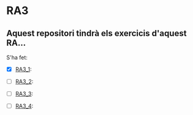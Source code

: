 # RA3

## Aquest repositori tindrà els exercicis d'aquest RA...

S'ha fet:

 - [x] [RA3_1](./RA3/RA3_1/):
 - [ ] [RA3_2](./RA3/RA3_2/):
 - [ ] [RA3_3](./RA3/RA3_3/):
 - [ ] [RA3_4](./RA3/RA3_4/):

